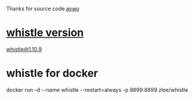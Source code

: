 Thanks for source code
[avwo](https://github.com/avwo/whistle)

# [whistle version](https://www.npmjs.com/package/whistle)
whistle@1.10.9
# whistle for docker
docker run -d --name whistle --restart=always -p 8899:8899 zlee/whistle
